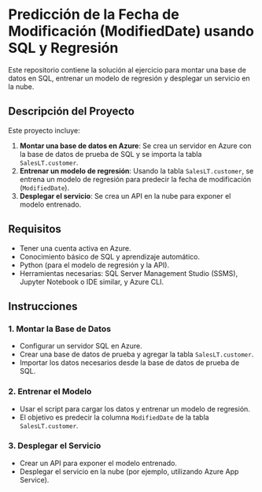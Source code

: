 # Predicción de la Fecha de Modificación (ModifiedDate) usando SQL y Regresión

Este repositorio contiene la solución al ejercicio para montar una base de datos en SQL, entrenar un modelo de regresión y desplegar un servicio en la nube.

## Descripción del Proyecto

Este proyecto incluye:
1. **Montar una base de datos en Azure**: Se crea un servidor en Azure con la base de datos de prueba de SQL y se importa la tabla `SalesLT.customer`.
2. **Entrenar un modelo de regresión**: Usando la tabla `SalesLT.customer`, se entrena un modelo de regresión para predecir la fecha de modificación (`ModifiedDate`).
3. **Desplegar el servicio**: Se crea un API en la nube para exponer el modelo entrenado.

## Requisitos

- Tener una cuenta activa en Azure.
- Conocimiento básico de SQL y aprendizaje automático.
- Python (para el modelo de regresión y la API).
- Herramientas necesarias: SQL Server Management Studio (SSMS), Jupyter Notebook o IDE similar, y Azure CLI.

## Instrucciones

### 1. Montar la Base de Datos
- Configurar un servidor SQL en Azure.
- Crear una base de datos de prueba y agregar la tabla `SalesLT.customer`.
- Importar los datos necesarios desde la base de datos de prueba de SQL.

### 2. Entrenar el Modelo
- Usar el script para cargar los datos y entrenar un modelo de regresión.
- El objetivo es predecir la columna `ModifiedDate` de la tabla `SalesLT.customer`.

### 3. Desplegar el Servicio
- Crear un API para exponer el modelo entrenado.
- Desplegar el servicio en la nube (por ejemplo, utilizando Azure App Service).

